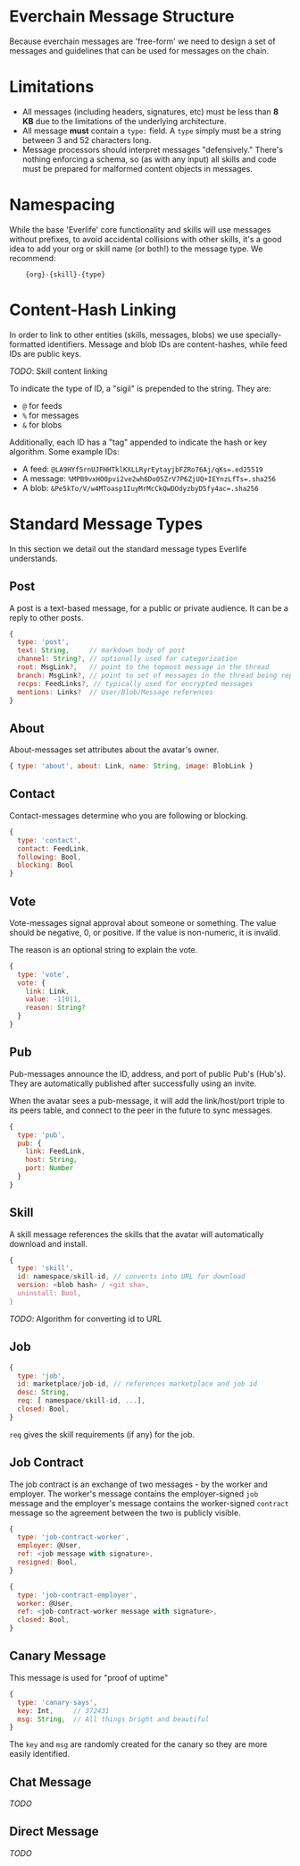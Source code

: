 # Everchain Message Structure

Because everchain messages are 'free-form' we need to design a set of
messages and guidelines that can be used for messages on the chain.

# Limitations
* All messages (including headers, signatures, etc) must be less than **8 KB**
due to the limitations of the underlying architecture.
* All message **must** contain a `type:` field. A `type` simply must be
  a string between 3 and 52 characters long.
* Message processors should interpret messages "defensively." There's
  nothing enforcing a schema, so (as with any input) all skills and code
  must be prepared for malformed content objects in messages.

# Namespacing
While the base 'Everlife' core functionality and skills will use
messages without prefixes, to avoid accidental collisions with other
skills, it's a good idea to add your org or skill name (or both!)
to the message type. We recommend:

        {org}-{skill}-{type}


# Content-Hash Linking
In order to link to other entities (skills, messages, blobs) we use
specially-formatted identifiers. Message and blob IDs are
content-hashes, while feed IDs are public keys.

*TODO*: Skill content linking

To indicate the type of ID, a "sigil" is prepended to the string. They
are:

* `@` for feeds
* `%` for messages
* `&` for blobs

Additionally, each ID has a "tag" appended to indicate the hash or key
algorithm. Some example IDs:

* A feed: `@LA9HYf5rnUJFHHTklKXLLRyrEytayjbFZRo76Aj/qKs=.ed25519`
* A message: `%MPB9vxHO0pvi2ve2wh6Do05ZrV7P6ZjUQ+IEYnzLfTs=.sha256`
* A blob: `&Pe5kTo/V/w4MToasp1IuyMrMcCkQwDOdyzbyD5fy4ac=.sha256`


# Standard Message Types
In this section we detail out the standard message types Everlife
understands.

## Post
A post is a text-based message, for a public or private audience. It can
be a reply to other posts.

```js
{
  type: 'post',
  text: String,     // markdown body of post
  channel: String?, // optionally used for categorization
  root: MsgLink?,   // point to the topmost message in the thread
  branch: MsgLink?, // point to set of messages in the thread being replied to
  recps: FeedLinks?, // typically used for encrypted messages
  mentions: Links?  // User/Blob/Message references
}
```

## About
About-messages set attributes about the avatar's owner.

```js
{ type: 'about', about: Link, name: String, image: BlobLink }
```

## Contact
Contact-messages determine who you are following or blocking.

```js
{
  type: 'contact',
  contact: FeedLink,
  following: Bool,
  blocking: Bool
}
```

## Vote
Vote-messages signal approval about someone or something. The value should be negative, 0, or positive. If the value is non-numeric, it is invalid.

The reason is an optional string to explain the vote.

```js
{
  type: 'vote',
  vote: {
    link: Link,
    value: -1|0|1,
    reason: String?
  }
}
```

## Pub
Pub-messages announce the ID, address, and port of public Pub's (Hub's). They are automatically published after successfully using an invite.

When the avatar sees a pub-message, it will add the link/host/port triple to its peers table, and connect to the peer in the future to sync messages.

```js
{
  type: 'pub',
  pub: {
    link: FeedLink,
    host: String,
    port: Number
  }
}
```

## Skill
A skill message references the skills that the avatar will automatically
download and install.

```js
{
  type: 'skill',
  id: namespace/skill-id, // converts into URL for download
  version: <blob hash> / <git sha>,
  uninstall: Bool,
}
```

*TODO*: Algorithm for converting id to URL


## Job

```js
{
  type: 'job',
  id: marketplace/job-id, // references marketplace and job id
  desc: String,
  req: [ namespace/skill-id, ...],
  closed: Bool,
}
```

`req` gives the skill requirements (if any) for the job.

## Job Contract

The job contract is an exchange of two messages - by the worker and
employer. The worker's message contains the employer-signed `job`
message and the employer's message contains the worker-signed `contract`
message so the agreement between the two is publicly visible.

```js
{
  type: 'job-contract-worker',
  employer: @User,
  ref: <job message with signature>,
  resigned: Bool,
}

{
  type: 'job-contract-employer',
  worker: @User,
  ref: <job-contract-worker message with signature>,
  closed: Bool,
}
```

## Canary Message

This message is used for "proof of uptime"

```js
{
  type: 'canary-says',
  key: Int,     // 372431
  msg: String,  // All things bright and beautiful
}
```

The `key` and `msg` are randomly created for the canary so they are more
easily identified.

## Chat Message
*TODO*

## Direct Message
*TODO*


